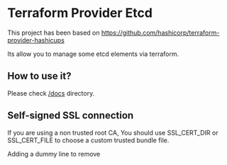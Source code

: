 # Terraform Provider Etcd

This project has been based on https://github.com/hashicorp/terraform-provider-hashicups

Its allow you to manage some etcd elements via terraform.


## How to use it?

Please check [/docs](https://github.com/cropalato/terraform-provider-etcd/tree/main/docs) directory.


## Self-signed SSL connection

If you are using a non trusted root CA, You should use SSL_CERT_DIR or SSL_CERT_FILE to choose a custom trusted bundle file.

Adding a dummy line to remove
